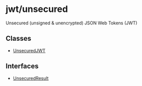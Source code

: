 # jwt/unsecured

Unsecured (unsigned & unencrypted) JSON Web Tokens (JWT)

## Classes

- [UnsecuredJWT](classes/UnsecuredJWT.md)

## Interfaces

- [UnsecuredResult](interfaces/UnsecuredResult.md)
